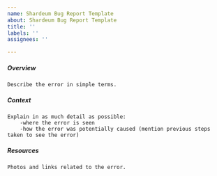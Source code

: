 ```yaml
---
name: Shardeum Bug Report Template
about: Shardeum Bug Report Template
title: ''
labels: ''
assignees: ''

---
```


##### Overview

    Describe the error in simple terms. 

##### Context 

    Explain in as much detail as possible:
        -where the error is seen
        -how the error was potentially caused (mention previous steps taken to see the error)

##### Resources

    Photos and links related to the error.
